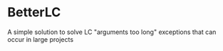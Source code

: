 # BetterLC
A simple solution to solve LC "arguments too long" exceptions that can occur in large projects
